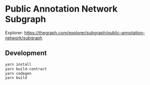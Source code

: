 # Public Annotation Network Subgraph

Explorer: https://thegraph.com/explorer/subgraph/public-annotation-network/subgraph

## Development
```sh
yarn install
yarn build-contract
yarn codegen
yarn build
```
